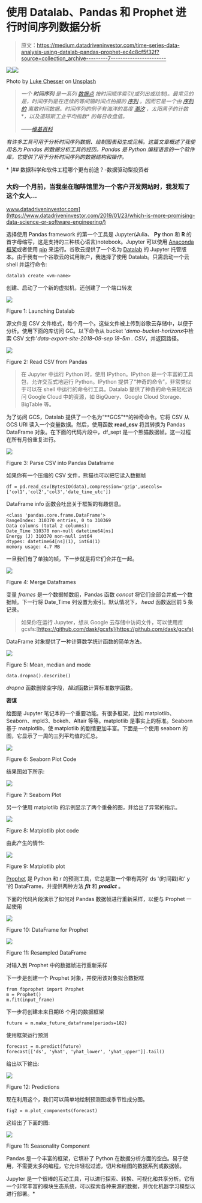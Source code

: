 # 使用 Datalab、Pandas 和 Prophet 进行时间序列数据分析

> 原文：<https://medium.datadriveninvestor.com/time-series-data-analysis-using-datalab-pandas-prophet-ec4c8cf5f32f?source=collection_archive---------7----------------------->

[![](img/a2369dfa1182c87b2c3654dc212e6cda.png)](http://www.track.datadriveninvestor.com/1B9E)![](img/d9097dfcef5e19ed02ceaf495b27a9e6.png)

Photo by [Luke Chesser](https://unsplash.com/@lukechesser?utm_source=medium&utm_medium=referral) on [Unsplash](https://unsplash.com/?utm_source=medium&utm_medium=referral)

> *一个* ***时间序列*** *是一系列* [*数据点*](https://en.wikipedia.org/wiki/Data_point) *按时间顺序索引(或列出或绘制)。最常见的是，时间序列是在连续的等间隔时间点拍摄的* [*序列*](https://en.wikipedia.org/wiki/Sequence) *。因而它是一个由* [*序列的*](https://en.wikipedia.org/wiki/Discrete-time) *离散时间数据。时间序列的例子有海洋的高度* [*潮汐*](https://en.wikipedia.org/wiki/Tides) *，太阳黑子的计数*[](https://en.wikipedia.org/wiki/Sunspots)**，以及道琼斯工业平均指数* *的每日收盘值。**
> 
> *——[维基百科](https://en.wikipedia.org/wiki/Time_series)*

*有许多工具可用于分析时间序列数据、绘制图表和生成见解。这篇文章概述了我使用名为 Pandas 的数据分析工具的经历。Pandas 是 Python 编程语言的一个软件库，它提供了用于分析时间序列的数据结构和操作。*

*[](https://www.datadriveninvestor.com/2019/01/23/which-is-more-promising-data-science-or-software-engineering/) [## 数据科学和软件工程哪个更有前途？-数据驱动型投资者

### 大约一个月前，当我坐在咖啡馆里为一个客户开发网站时，我发现了这个女人…

www.datadriveninvestor.com](https://www.datadriveninvestor.com/2019/01/23/which-is-more-promising-data-science-or-software-engineering/) 

选择使用 Pandas framework 的第一个工具是 Jupyter(**J**ulia、 **Py** thon 和 **R** 的首字母缩写，这是支持的三种核心语言)notebook。Jupyter 可以使用 [Anaconda 框架](https://www.anaconda.com/downloads)或者使用 [pip](https://jupyter.org/install.html) 来运行。谷歌云提供了一个名为 [Datalab](https://cloud.google.com/datalab/) 的 Jupyter 托管版本。由于我有一个谷歌云的试用账户，我选择了使用 Datalab。只需启动一个云 shell 并运行命令:

```
datalab create <vm-name>
```

创建、启动了一个新的虚拟机，还创建了一个端口转发

![](img/591d1fca73ddbec634f2232b21971e62.png)

Figure 1: Launching Datalab

源文件是 CSV 文件格式，每个月一个。这些文件被上传到谷歌云存储中，以便于分析。使用下面的库访问 GC。以下命令从 bucket '*demo-bucket-horizonx*中检索 CSV 文件'*data-export-site-2018–09-sep 18–5m . CSV*，并返回路径。

![](img/953ff4341b487b7d43ff3b121dea6670.png)

Figure 2: Read CSV from Pandas

> 在 Jupyter 中运行 Python 时，使用 IPython。IPython 是一个丰富的工具包，允许交互式地运行 Python。IPython 提供了“神奇的命令”，非常类似于可以在 shell 中运行的命令行工具。Datalab 提供了神奇的命令来轻松访问 Google Cloud 中的资源，如 BigQuery、Google Cloud Storage、BigTable 等。

为了访问 GCS，Datalab 提供了一个名为“**GCS”**的神奇命令。它将 CSV 从 GCS URI 读入一个变量数据。然后，使用函数 **read_csv** 将其转换为 Pandas DataFrame 对象。在下面的代码片段中，df_sept 是一个熊猫数据帧。这一过程在所有月份重复进行。

![](img/cac6baf7162a209f0c7d640f1b25d3dc.png)

Figure 3: Parse CSV into Pandas Dataframe

如果你有一个压缩的 CSV 文件，熊猫也可以把它读入数据帧

```
df = pd.read_csv(BytesIO(data),compression='gzip',usecols=['col1','col2','col3','date_time_utc'])
```

DataFrame info 函数会吐出关于框架的有趣信息。

```
<class 'pandas.core.frame.DataFrame'>
RangeIndex: 310370 entries, 0 to 310369
Data columns (total 2 columns):
Date_Time 310370 non-null datetime64[ns]
Energy (J) 310370 non-null int64
dtypes: datetime64[ns](1), int64(1)
memory usage: 4.7 MB
```

一旦我们有了单独的帧，下一步就是将它们合并在一起。

![](img/fc043b2fff3390ae6a7e058e8638ad3a.png)

Figure 4: Merge Dataframes

变量 *frames* 是一个数据帧数组，Pandas 函数 *concat* 将它们全部合并成一个数据帧。下一行将 Date_Time 列设置为索引。默认情况下， *head* 函数返回前 5 条记录。

> 如果你在运行 Jupyter，想从 Google 云存储中访问文件，可以使用库 gcsfs:[https://github.com/dask/gcsfs](https://github.com/dask/gcsfs)

DataFrame 对象提供了一种计算数学统计函数的简单方法。

![](img/ef349b6c03ec9741cf0154fa153bcab9.png)

Figure 5: Mean, median and mode

```
data.dropna().describe()
```

*dropna* 函数删除空字段，*描述*函数计算标准数学函数。

**密谋**

绘图是 Jupyter 笔记本的一个重要功能。有很多框架，比如 matplotlib、Seaborn、mpld3、bokeh、Altair 等等。matplotlib 是事实上的标准。Seaborn 基于 matplotlib，使 matplotlib 的剧情更加丰富。下面是一个使用 seaborn 的图，它显示了一周的三列平均值的汇总。

![](img/d6cecbcd64dfd8166936c696d5528cdb.png)

Figure 6: Seaborn Plot Code

结果图如下所示:

![](img/f49a99dd732d6deb398299a7c6964cec.png)

Figure 7: Seaborn Plot

另一个使用 matplotlib 的示例显示了两个重叠的图，并给出了异常的指示。

![](img/57b3ed2357c77582e7d16ed20b74083e.png)

Figure 8: Matplotlib plot code

由此产生的情节:

![](img/04fc6549aa33712ee4d1e417e9694d84.png)

Figure 9: Matplotlib plot

[Prophet](https://facebook.github.io/prophet/) 是 Python 和 r 的预测工具，它总是取一个带有两列' ds '(时间戳)和' y '的 DataFrame，并提供两种方法 ***fit*** 和 ***predict*** 。

下面的代码片段演示了如何对 Pandas 数据帧进行重新采样，以便与 Prophet 一起使用

![](img/b38403cf4d5cb165a72b400e52ceeb81.png)

Figure 10: DataFrame for Prophet

![](img/6ba85e4995682d5d9b0035487c2e31a5.png)

Figure 11: Resampled DataFrame

对输入到 Prophet 中的数据帧进行重新采样

下一步是创建一个 Prophet 对象，并使用该对象拟合数据框

```
from fbprophet import Prophet
m = Prophet()
m.fit(input_frame)
```

下一步将创建未来日期(6 个月)的数据框架

```
future = m.make_future_dataframe(periods=182)
```

使用框架运行预测

```
forecast = m.predict(future)
forecast[['ds', 'yhat', 'yhat_lower', 'yhat_upper']].tail()
```

给出以下输出:

![](img/419ea193e28bb114aed84c2f2bd0ebe7.png)

Figure 12: Predictions

现在利用这个，我们可以简单地绘制预测图或季节性成分图。

```
fig2 = m.plot_components(forecast)
```

这给出了下面的图:

![](img/bb9a9e081ffde6ef347fb6f6a24aec11.png)

Figure 11: Seasonality Component

Pandas 是一个丰富的框架，它填补了 Python 在数据分析方面的空白。易于使用，不需要太多的编程，它允许轻松过滤，切片和绘图的数据系列或数据帧。

Jupyter 是一个很棒的互动工具，可以进行探索、转换、可视化和共享分析。它有一个非常丰富的模块生态系统，可以探索各种来源的数据，并优化机器学习模型以进行部署。*